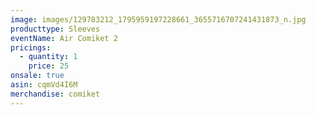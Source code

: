 ```yaml
---
image: images/129783212_1795959197228661_3655716707241431873_n.jpg
producttype: Sleeves
eventName: Air Comiket 2
pricings:
  - quantity: 1
    price: 25
onsale: true
asin: cqmVd4I6M
merchandise: comiket
---
```

